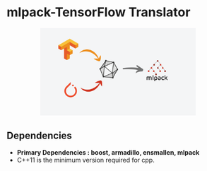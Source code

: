 # mlpack-TensorFlow Translator

<div align="center">
<img src="img/onnx-mlpack.png" height="70%" width="70%">
<p></p>
</div>

## Dependencies

- **Primary Dependencies : boost, armadillo, ensmallen, mlpack**
- C++11 is the minimum version required for cpp.
